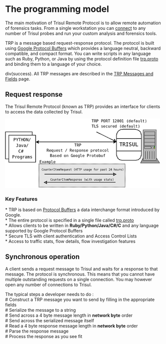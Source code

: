 # The programming model

The main motivation of Trisul Remote Protocol is to allow remote
automation of forensics tasks. From a single workstation you can
[connect](/docs/trp/index.html) to any number of Trisul probes and run
your custom analysis and forensics tools.

TRP is a message based request-response protocol. The protocol is built
using [Google Protocol Buffers](//code.google.com/p/protobuf) which
provides a language neutral, backward compatible, and compact format.
You can write scripts in any language such as Ruby, Python, or Java by
using the protocol definition file [trp.proto](/docs/ref/trpproto.html)
and binding them to a language of your choice.

div(success). All TRP messages are described in the [TRP Messages and
Fields](/docs/ref/trpproto.html) page.

## Request response

The Trisul Remote Protocol (known as TRP) provides an interface for
clients to access the data collected by Trisul.

![](images/intro.png)

### Key Features

\* TRP is based on [Protocol Buffers](//code.google.com/p/protobuf/) a
data interchange format introduced by Google.  
\* The entire protocol is specified in a single file called
[trp.proto](/docs/ref/trpproto.html)  
\* Allows clients to be written in **Ruby/Python/Java/C#/C** and any
language supported by Google Protocol Buffers  
\* Secure TLS with client authentication and Access Control Lists  
\* Access to traffic stats, flow details, flow investigation features

## Synchronous operation

A client sends a request message to Trisul and waits for a response to
that message. The protocol is synchronous. This means that you cannot
have multiple outstanding requests on a single connection. You may
however open any number of connections to Trisul.

The typical steps a developer needs to do :  
\# Construct a TRP message you want to send by filling in the
appropriate fields  
\# Serialize the message to a string  
\# Send across a 4 byte message length in **network byte** order  
\# Send across the serialized message itself  
\# Read a 4 byte response message length in **network byte** order  
\# Parse the response message  
\# Process the response as you see fit
